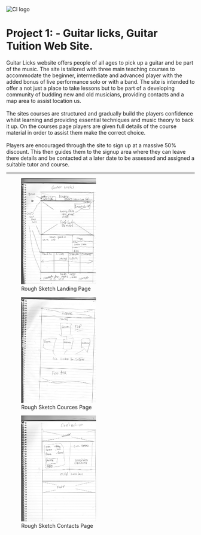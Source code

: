 ![CI logo](https://codeinstitute.s3.amazonaws.com/fullstack/ci_logo_small.png)

<h1>Project 1: - Guitar licks, Guitar Tuition Web Site.</h1> 


Guitar Licks website offers people of all ages to pick up a guitar and be part of the music. The site is tailored with three main teaching courses to accommodate the beginner, intermediate and advanced player with the added bonus of live performance solo or with a band. The site is intended to offer a not just a place to take lessons but to be part of a developing community of budding new and old musicians, providing contacts and a map area to assist location us. <br><br>
The sites courses are structured and gradually build the players confidence whilst learning and providing essential techniques and music theory to back it up. On the courses page players are given full details of the course material in order to assist them make the correct choice. <br><br>
Players are encouraged through the site to sign up at a massive 50% discount. This then guides them to the signup area where they can leave there details and be contacted at a later date to be assessed and assigned a suitable tutor and course. 

<hr>
<figure>
  <img src="assets/images/landing-page-1.png" width=200>
  <figcaption>Rough Sketch Landing Page</figcaption>
</figure>
<figure>
  <img src="assets/images/cources-page-1.png" width=200>
  <figcaption>Rough Sketch Cources Page</figcaption>
</figure>
<figure>
  <img src="assets/images/contacts-page-1.png" width=200>
  <figcaption>Rough Sketch Contacts Page</figcaption>
</figure>





